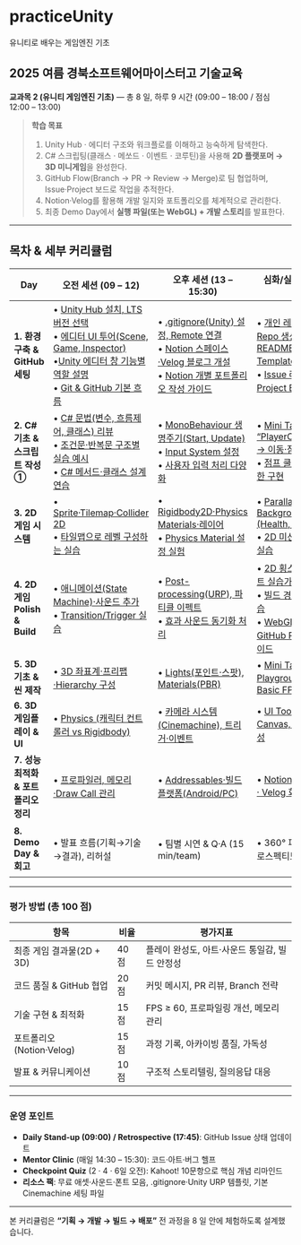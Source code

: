 # practiceUnity
유니티로 배우는 게임엔진 기초

## 2025 여름 경북소프트웨어마이스터고 기술교육

**교과목 2 (유니티 게임엔진 기초)** ― 총 8 일, 하루 9 시간 (09:00 – 18:00 / 점심 12:00 – 13:00)

> **학습 목표**
>
> 1. Unity Hub ‧ 에디터 구조와 워크플로를 이해하고 능숙하게 탐색한다.
> 2. C# 스크립팅(클래스 · 메쏘드 · 이벤트 · 코루틴)을 사용해 **2D 플랫포머 → 3D 미니게임**을 완성한다.
> 3. GitHub Flow(Branch → PR → Review → Merge)로 팀 협업하며, Issue·Project 보드로 작업을 추적한다.
> 4. Notion·Velog를 활용해 개발 일지와 포트폴리오를 체계적으로 관리한다.
> 5. 최종 Demo Day에서 **실행 파일(또는 WebGL) + 개발 스토리**를 발표한다.

---

## 목차 & 세부 커리큘럼

| Day                         | 오전 세션 (09 – 12)                                                                          | 오후 세션 (13 – 15:30)                                              | 심화/실습 (15:30 – 18)                                    | 일일 산출물 · 점검                                     |
| --------------------------- | ---------------------------------------------------------------------------------------- | --------------------------------------------------------------- | ----------------------------------------------------- | ----------------------------------------------- |
| **1. 환경 구축 & GitHub 세팅**    | • [Unity Hub 설치, LTS 버전 선택](./1-1.UnityHub설치LTS버전선택.md)<br>• [에디터 UI 투어(Scene, Game, Inspector)](./1-2.Unity에디터UI투어–SceneGameInspector창이해하기.md)<br>•[Unity 에디터 창 기능별 역할 설명](./1-2-1.Unity에디터창기능별역할설명.md)<br>• [Git & GitHub 기본 흐름](./1-3.Git&GitHub기본흐름.md)  | • [.gitignore(Unity) 설정, Remote 연결](./1-4.gitignore(Unity)설정Remote연결.md)<br>• [Notion 스페이스·Velog 블로그 개설](./1-5.Notion스페이스·Velog블로그개설.md)<br>• [Notion 개별 포트폴리오 작성 가이드](./1-5-1.Notion으로개별포트폴리오작성하기.md)  | • [개인 레포 + Org 팀 Repo 생성, README/Issue Template 작성](./1-6.개인레포+Org팀Repo생성READMEIssueTemplate작성.md)<br>• [Issue 라벨 및 Project Board 실습](./1-7.Issue라벨및ProjectBoard실습.md)        | ✔ Repo·Project 보드 생성<br>✔ Unity Sample Scene 커밋 |
| **2. C# 기초 & 스크립트 작성 ①**    | • [C# 문법(변수, 흐름제어, 클래스) 리뷰](./2-1.C샵문법리뷰.md)<br>• [조건문·반복문 구조별 실습 예시](./2-1-1.조건문·반복문구조별실습예시.md)<br>• [C# 메서드·클래스 설계 연습](./2-1-2.C샵메서드·클래스설계연습.md) | • [MonoBehaviour 생명주기(Start, Update)](./2-2.MonoBehaviour생명주기.md)<br>• [Input System 설정](./2-3.InputSystem설정하기.md)<br>• [사용자 입력 처리 다양화](./2-3-1.사용자입력처리다양화.md)        | • [Mini Task: “PlayerController.cs” → 이동·점프 구현](./2-4.MiniTask:`PlayerController.cs`–이동과점프구현.md)<br>• [점프 쿨타임/속도 제한 구현](./2-5.점프쿨타임속도제한구현.md)         | ✔ 캐릭터 이동 기능 PR + 코드리뷰                           |
| **3. 2D 게임 시스템**            | • [Sprite·Tilemap·Collider 2D](./3-1.SpriteTilemapCollider2D.md)<br>• [타일맵으로 레벨 구성하는 실습](./3-1-1.타일맵으로레벨구성하는실습.md)                                                | • [Rigidbody2D·Physics Materials·레이어](./3-2.Rigidbody2D·PhysicsMaterials·레이어.md)<br>• [Physics Material 설정 실험](./3-2-1.PhysicsMaterial설정실험.md)                             | • [Parallax Background, UI (Health, Score)](./3-3.ParallaxBackground&UI구현(HealthScore).md)<br>• [2D 미션 맵에 UI 반영 실습](./3-4.2D미션맵에UI반영실습.md)             | ✔ 2D Level 1 완성 & Prefab 정리                     |
| **4. 2D 게임 Polish & Build** | • [애니메이션(State Machine)·사운드 추가](4-1.애니메이션(StateMachine)·사운드추가.md)<br>• [Transition/Trigger 실습](./4-1-1.TransitionTrigger실습.md)                                              | • [Post-processing(URP), 파티클 이펙트](./4-2.Post-processing(URP)·파티클이펙트.md)<br>• [효과 사운드 동기화 처리](./4-2-1.효과사운드동기화처리.md)                                | • [2D 횡스크롤 프로젝트 실습가이드](./4-3.2D횡스크롤프로젝트실습가이드.md)<br>• [빌드 경량화 설정 연습](./4-3-1.빌드경량화설정연습.md)<br>• [WebGL 변환 및 GitHub Pages 배포 가이드](./4-3-2.WebGL변환및GitHubPages배포가이드.md)                         | ✔ 2D 횡스크롤 게임<br>✔ Velog Devlog 1편              |
| **5. 3D 기초 & 씬 제작**         | • [3D 좌표계·프리팹·Hierarchy 구성]()                                                                | • [Lights(포인트·스팟), Materials(PBR)]()                                | • [Mini Task: “3D Playground” 씬 + Basic FPS Controller]() | ✔ 3D 씬 스크린샷 PR                                  |
| **6. 3D 게임플레이 & UI**        | • [Physics (캐릭터 컨트롤러 vs Rigidbody)]()                                                        | • [카메라 시스템(Cinemachine), 트리거·이벤트]()                                 | • [UI Toolkit / Canvas, 게임 루프 완성]()                       | ✔ 3D 미션 2개 클리어 가능                               |
| **7. 성능 최적화 & 포트폴리오 정리**    | • [프로파일러, 메모리·Draw Call 관리]()                                                                | • [Addressables·빌드 플랫폼(Android/PC)]()                               | • [Notion Case Study · Velog 회고 작성]()                     | ✔ 빌드 사이즈 < 100 MB<br>✔ 포트폴리오 초안                 |
| **8. Demo Day & 회고**        | • 발표 흐름(기획→기술→결과), 리허설                                                                   | • 팀별 시연 & Q·A (15 min/team)                                     | • 360° 피드백 · 레트로스펙티브                                  | ✔ 최종 Tag v1.0<br>✔ 수료증 & 포트폴리오 완료               |

---

### 평가 방법 (총 100 점)

| 항목                  | 비율   | 평가지표                        |
| ------------------- | ---- | --------------------------- |
| 최종 게임 결과물(2D + 3D)  | 40 점 | 플레이 완성도, 아트·사운드 통일감, 빌드 안정성 |
| 코드 품질 & GitHub 협업   | 20 점 | 커밋 메시지, PR 리뷰, Branch 전략    |
| 기술 구현 & 최적화         | 15 점 | FPS ≥ 60, 프로파일링 개선, 메모리 관리  |
| 포트폴리오(Notion·Velog) | 15 점 | 과정 기록, 아카이빙 품질, 가독성         |
| 발표 & 커뮤니케이션         | 10 점 | 구조적 스토리텔링, 질의응답 대응          |

---

### 운영 포인트

* **Daily Stand-up (09:00) / Retrospective (17:45)**: GitHub Issue 상태 업데이트
* **Mentor Clinic** (매일 14:30 – 15:30): 코드·아트·버그 헬프
* **Checkpoint Quiz** (2 · 4 · 6일 오전): Kahoot! 10문항으로 핵심 개념 리마인드
* **리소스 팩**: 무료 애셋·사운드·폰트 모음, .gitignore·Unity URP 템플릿, 기본 Cinemachine 세팅 파일

---

본 커리큘럼은 **“기획 → 개발 → 빌드 → 배포”** 전 과정을 8 일 안에 체험하도록 설계했습니다.
